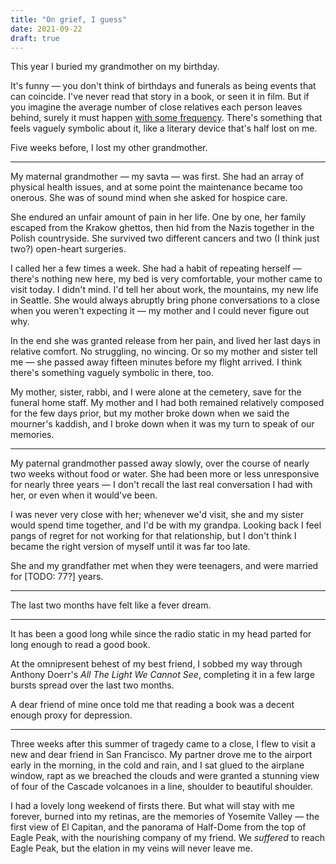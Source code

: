 ```yaml
---
title: "On grief, I guess"
date: 2021-09-22
draft: true
---
```


This year I buried my grandmother on my birthday.

It's funny &mdash; you don't think of birthdays and funerals as being events that can coincide. I've never read that story in a book, or seen it in film. But if you imagine the average number of close relatives each person leaves behind, surely it must happen [with some frequency](https://en.wikipedia.org/wiki/Birthday_problem). There's something that feels vaguely symbolic about it, like a literary device that's half lost on me.

Five weeks before, I lost my other grandmother.

---

My maternal grandmother &mdash; my savta &mdash; was first. She had an array of physical health issues, and at some point the maintenance became too onerous. She was of sound mind when she asked for hospice care.

She endured an unfair amount of pain in her life. One by one, her family escaped from the Krakow ghettos, then hid from the Nazis together in the Polish countryside. She survived two different cancers and two (I think just two?) open-heart surgeries.

I called her a few times a week. She had a habit of repeating herself &mdash; there's nothing new here, my bed is very comfortable, your mother came to visit today. I didn't mind. I'd tell her about work, the mountains, my new life in Seattle. She would always abruptly bring phone conversations to a close when you weren't expecting it &mdash; my mother and I could never figure out why.

In the end she was granted release from her pain, and lived her last days in relative comfort. No struggling, no wincing. Or so my mother and sister tell me &mdash; she passed away fifteen minutes before my flight arrived. I think there's something vaguely symbolic in there, too.

My mother, sister, rabbi, and I were alone at the cemetery, save for the funeral home staff. My mother and I had both remained relatively composed for the few days prior, but my mother broke down when we said the mourner's kaddish, and I broke down when it was my turn to speak of our memories.

---

My paternal grandmother passed away slowly, over the course of nearly two weeks without food or water. She had been more or less unresponsive for nearly three years &mdash; I don't recall the last real conversation I had with her, or even when it would've been.

I was never very close with her; whenever we'd visit, she and my sister would spend time together, and I'd be with my grandpa. Looking back I feel pangs of regret for not working for that relationship, but I don't think I became the right version of myself until it was far too late.

She and my grandfather met when they were teenagers, and were married for [TODO: 77?] years.

---

The last two months have felt like a fever dream.

---

It has been a good long while since the radio static in my head parted for long enough to read a good book.

At the omnipresent behest of my best friend, I sobbed my way through Anthony Doerr's _All The Light We Cannot See_, completing it in a few large bursts spread over the last two months.

A dear friend of mine once told me that reading a book was a decent enough proxy for depression.

---

Three weeks after this summer of tragedy came to a close, I flew to visit a new and dear friend in San Francisco. My partner drove me to the airport early in the morning, in the cold and rain, and I sat glued to the airplane window, rapt as we breached the clouds and were granted a stunning view of four of the Cascade volcanoes in a line, shoulder to beautiful shoulder.

I had a lovely long weekend of firsts there. But what will stay with me forever, burned into my retinas, are the memories of Yosemite Valley &mdash; the first view of El Capitan, and the panorama of Half-Dome from the top of Eagle Peak, with the nourishing company of my friend. We _suffered_ to reach Eagle Peak, but the elation in my veins will never leave me.

